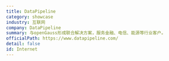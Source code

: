 ```yaml
---
title: DataPipeline
category: showcase
industry: 互联网
company: DataPipeline
summary: 与openGauss形成联合解决方案，服务金融、电信、能源等行业客户。
officialPath: https://www.datapipeline.com/
detail: false
id: Internet
---
```

